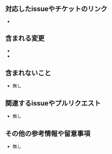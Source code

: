 ## 対応したissueやチケットのリンク
- 

## 含まれる変更
<!-- プルリクエストに含まれる変更と、あればその理解に必要な経緯や理由を書く。 -->

- 
- 

## 含まれないこと
<!-- なんらかの事情で対応を見送ったものなどを記載する。 -->
<!-- 別途issueやチケットに起票してそのリンクを添えるのが望ましい。 -->

- 無し

## 関連するissueやプルリクエスト
<!-- 他リポジトリを含め、関連する対象があればそのリンクを記載する。 -->

- 無し

## その他の参考情報や留意事項
<!-- 量が多い場合や分かりにくい場合は、差分の該当行に直接コメントで補足する。 -->

- 無し
